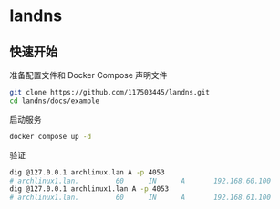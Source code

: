 # landns

## 快速开始

准备配置文件和 Docker Compose 声明文件

```sh
git clone https://github.com/117503445/landns.git
cd landns/docs/example
```

启动服务

```sh
docker compose up -d
```

验证

```sh
dig @127.0.0.1 archlinux.lan A -p 4053
# archlinux1.lan.         60      IN      A       192.168.60.100
dig @127.0.0.1 archlinux1.lan A -p 4053
# archlinux1.lan.         60      IN      A       192.168.61.100
```
